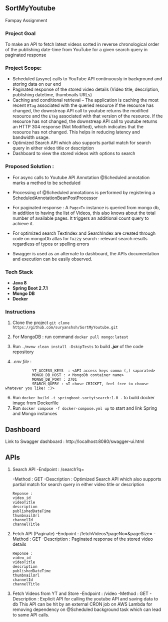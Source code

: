 ## SortMyYoutube
Fampay Assignment

### Project Goal
To make an API to fetch latest videos sorted in reverse chronological order of the publishing date-time from YouTube for a given search query in paginated response

  

### Project Scope:
- Scheduled (async) calls to YouTube API continuously in background and storing data on our end
- Paginated response of the stored video details (Video title, description, publishing datetime, thumbnails URLs)
- Caching and conditional retrieval – The application is caching the most recent `ETag` associated with the queried resource if the resource has changed, the downstreap API call to youtube returns the modified resource and the `ETag` associated with that version of the resource. If the resource has not changed, the downstreap API call to youtube returns an HTTP 304 response (Not Modified), which indicates that the resource has not changed. This helps in reducing latency and bandwidth usage.
- Optimized Search API which also supports partial match for search query in either video title or description
- Dashboard to view the stored videos with options to search

### Proposed Solution :
- For async calls to Youtube API Annotation @Scheduled annotation marks a method to be scheduled 
- Processing of @Scheduled annotations is performed by registering a ScheduledAnnotationBeanPostProcessor

- For paginated response : A `Page<T>` instance is queried from mongo db, in addition to having the list of Videos, this also knows about the total number of available pages. It triggers an additional count query to achieve it.

- For optimized search TextIndex and SearchIndex are created through code on mongoDb atlas for fuzzy search  : relevant search results regardless of typos or spelling errors

- Swagger is used as an alternate to dashboard, the APIs documentation and execution can be easily observed.


### Tech Stack
- **Java 8**
- **Spring Boot 2.7.1**
- **Mongo DB**
- **Docker**

### Instructions
1. Clone the project
`git clone https://github.com/suryanshsh/SortMyYoutube.git`
2. For MongoDB : run command
`docker pull mongo:latest`

4. Run ```./mvnw clean install -DskipTests``` to build ***.jar*** of the code repository 
5. *.env file* :

```
			YT_ACCESS_KEYS  : <API access keys comma (,) saparated>
			MONGO_DB_HOST : < MongoDb container name>
			MONGO_DB_PORT : 2701
			SEARCH_QUERY : <I chose CRICKET, feel free to choose whatever you like! :)>

```
6. Run `docker build -t springboot-sortytsearch:1.0 .` to build docker image from Dockerfile
7. Run  `docker compose -f docker-compose.yml up` to start and link Spring and Mongo instances


## Dashboard 
Link to Swagger dashboard : http://localhost:8080/swagger-ui.html

## APIs
  	
1. Search API
-Endpoint : /search?q=<Search String>
-Method : GET
-Description : Optimized Search API which also supports partial match for search query in either video title or description
   ```
   Reponse :
   video_id
   videoTitle
   description
   publishedDateTime
   thumbnailUrl
   channelId
   channelTitle
   ```
   
2. Fetch API (Paginate)
-Endpoint : /fetchVideos?pageNo=<Page Number>&pageSize=<Page Size>
-Method : GET
-Description : Paginated response of the stored video details 
   ```
   Reponse :
   video_id
   videoTitle
   description
   publishedDateTime
   thumbnailUrl
   channelId
   channelTitle
   ```
   
  
3. Fetch Videos from YT and Store
   -Endpoint : /video
   -Method : GET
   -Description : Explicit API for calling the youtube API and saving data to db
   This API can be hit by an external CRON job on AWS Lambda for removing dependency on @Scheduled background task which can lead to same API calls.
   


